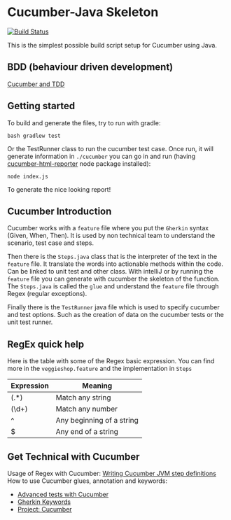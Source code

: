 # Cucumber-Java Skeleton

[![Build Status](https://travis-ci.org/cucumber/cucumber-java-skeleton.svg?branch=master)](https://travis-ci.org/cucumber/cucumber-java-skeleton)

This is the simplest possible build script setup for Cucumber using Java.

## BDD (behaviour driven development)

[Cucumber and TDD](https://cucumber.io/blog/2017/05/15/intro-to-bdd-and-tdd)


## Getting started

To build and generate the files, try to run with gradle: 
```
bash gradlew test
```

Or the TestRunner class to run the cucumber test case.
Once run, it will generate information in `./cucumber` you can go in and run (having [cucumber-html-reporter](https://github.com/gkushang/cucumber-html-reporter) node package installed):

```
node index.js
```

To generate the nice looking report!


## Cucumber Introduction

Cucumber works with a `feature` file where you put the `Gherkin` syntax (Given, When, Then).
It is used by non technical team to understand the scenario, test case and steps.

Then there is the `Steps.java` class that is the interpreter of the text in the `feature` file.
It translate the words into actionable methods within the code. Can be linked to unit test and other class.
With intelliJ or by running the `feature` file you can generate with cucumber the skeleton of the function.
The `Steps.java` is called the `glue` and understand the `feature` file through Regex (regular exceptions).

Finally there is the `TestRunner` java file which is used to specify cucumber and test options.
Such as the creation of data on the cucumber tests or the unit test runner. 

## RegEx quick help

Here is the table with some of the Regex basic expression.
You can find more in the `veggieshop.feature` and the implementation in `Steps`

| Expression | Meaning                   |
|------------|---------------------------|
| (.*)       | Match any string          |
| (\\d+)     | Match any number          |
| ^          | Any beginning of a string |
| $          | Any end of a string       |


## Get Technical with Cucumber

Usage of Regex with Cucumber: [Writing Cucumber JVM step definitions](http://blog.czeczotka.com/2014/08/17/writing-cucumber-jvm-step-definitions/)
How to use Cucumber glues, annotation and keywords:

- [Advanced tests with Cucumber](http://www.waitingforcode.com/testing/advanced-tests-with-cucumber/read)
- [Gherkin Keywords](http://toolsqa.com/cucumber/gherkin-keywords/)    
- [Project: Cucumber](https://relishapp.com/cucumber/cucumber/docs/gherkin/scenario-outlines#run-scenario-outline-steps-only)